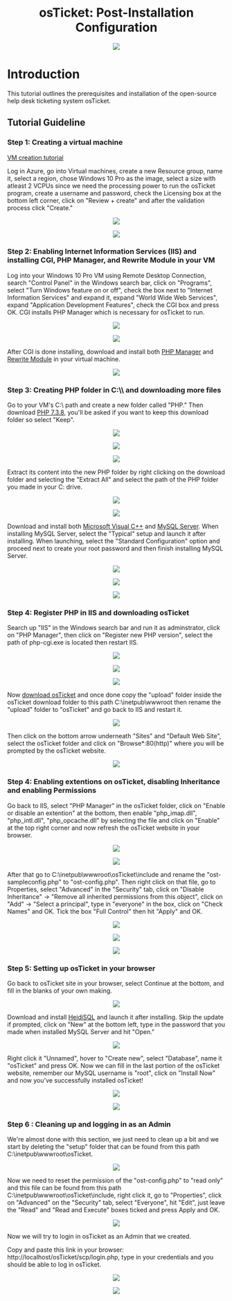 <h1 align="center">osTicket: Post-Installation Configuration</h1>

<p align="center">
<img src="https://i.imgur.com/Clzj7Xs.png"/>
</p>

<h1>Introduction</h1>
This tutorial outlines the prerequisites and installation of the open-source help desk ticketing system osTicket.<br />


<h2>Tutorial Guideline</h2>

<h3>Step 1: Creating a virtual machine</h3>

[VM creation tutorial](https://github.com/Mwajiduddin/How-to-create-a-virtual-machine-in-Microsoft-Azure)

Log in Azure, go into Virtual machines, create a new Resource group, name it, select a region, chose Windows 10 Pro as the image, select a size with atleast 2 VCPUs since we need the processing power to run the osTicket program, create a username and password, check the Licensing box at the bottom left corner, click on "Review + create" and after the validation process click "Create."

<p align="center">
<img src="https://github.com/Mwajiduddin/Mwajiduddin/blob/main/images/e1.png" />
</p>

<p align="center">
<img src="https://github.com/Mwajiduddin/Mwajiduddin/blob/main/images/e2.png" />
</p>



<h3>Step 2: Enabling Internet Information Services (IIS) and installing CGI, PHP Manager, and Rewrite Module in your VM</h3>

Log into your Windows 10 Pro VM using Remote Desktop Connection, search "Control Panel" in the Windows search bar, click on "Programs", select "Turn Windows feature on or off", check the box next to "Internet Information Services" and expand it, expand "World Wide Web Services", expand "Application Development Features", check the CGI box and press OK. CGI installs PHP Manager which is necessary for osTicket to run.

<p align="center">
<img src="https://github.com/Mwajiduddin/Mwajiduddin/blob/main/images/e3.png" />
</p>

<p align="center">
<img src="https://github.com/Mwajiduddin/Mwajiduddin/blob/main/images/e4.png" />
</p>

After CGI is done installing, download and install both [PHP Manager](https://drive.google.com/file/d/1RHsNd4eWIOwaNpj3JW4vzzmzNUH86wY_/view) and [Rewrite Module](https://drive.google.com/file/d/1tIK9GZBKj1JyUP87eewxgdNqn9pZmVmY/view) in your virtual machine. 

<p align="center">
<img src="https://github.com/Mwajiduddin/Mwajiduddin/blob/main/images/e5.png" />
</p>

<h3>Step 3: Creating PHP folder in C:\\ and downloading more files</h3>
 
Go to your VM's C:\\ path and create a new folder called "PHP." Then download [PHP 7.3.8](https://drive.google.com/file/d/1snNMtLdCOpMtkCyD4mvl9yOOmvVIp9fP/view), you'll be asked if you want to keep this download folder so select "Keep". 

 <p align="center">
<img src="https://github.com/Mwajiduddin/Mwajiduddin/blob/main/images/e6.png" />
</p>

 <p align="center">
<img src="https://github.com/Mwajiduddin/Mwajiduddin/blob/main/images/e7.png" />
</p>

 <p align="center">
<img src="https://github.com/Mwajiduddin/Mwajiduddin/blob/main/images/e8.png" />
</p>

Extract its content into the new PHP folder by right clicking on the download folder and selecting the "Extract All" and select the path of the PHP folder you made in your C: drive. 

<p align="center">
<img src="https://github.com/Mwajiduddin/Mwajiduddin/blob/main/images/e9.png" />
</p>

<p align="center">
<img src="https://github.com/Mwajiduddin/Mwajiduddin/blob/main/images/e10.png" />
</p>

Download and install both [Microsoft Visual C++](https://drive.google.com/file/d/1s1OsGF3-ioO0_9LYizPRiVuIkb3lFJgH/view) and [MySQL Server](https://drive.google.com/file/d/1_OWh9p7VQLcrB0q_V7qT8yHl0xo5gv7z/view). When installing MySQL Server, select the "Typical" setup and launch it after installing. When launching, select the "Standard Configuration" option and proceed next to create  your root password and then finish installing MySQL Server. 

<p align="center">
<img src="https://github.com/Mwajiduddin/Mwajiduddin/blob/main/images/e11.png" />
</p>

<p align="center">
<img src="https://github.com/Mwajiduddin/Mwajiduddin/blob/main/images/e12.png" />
</p>

<p align="center">
<img src="https://github.com/Mwajiduddin/Mwajiduddin/blob/main/images/e13.png" />
</p>
 
 <h3>Step 4: Register PHP in IIS and downloading osTicket</h3>

Search up "IIS" in the Windows search bar and run it as adminstrator, click on "PHP Manager", then click on "Register new PHP version", select the path of php-cgi.exe is located then restart IIS.

<p align="center">
<img src="https://github.com/Mwajiduddin/Mwajiduddin/blob/main/images/e14.png" />
</p>

<p align="center">
<img src="https://github.com/Mwajiduddin/Mwajiduddin/blob/main/images/e15.png" />
</p>


<p align="center">
<img src="https://github.com/Mwajiduddin/Mwajiduddin/blob/main/images/e16.png" />
</p>


Now [download osTicket](https://drive.google.com/file/d/1VeVXKlzHDRjeaVUL99ptq7qYbrbXdFxJ/view) and once done copy the "upload" folder inside the osTicket download folder to this path C:\inetpub\wwwroot then rename the "upload" folder to "osTicket" and go back to IIS and restart it.

<p align="center">
<img src="https://github.com/Mwajiduddin/Mwajiduddin/blob/main/images/e17.png" />
</p>

Then click on the bottom arrow underneath "Sites" and "Default Web Site", select the osTicket folder and click on "Browse*:80(http)" where you will be prompted by the osTicket website. 

<p align="center">
<img src="https://github.com/Mwajiduddin/Mwajiduddin/blob/main/images/e18.png" />
</p>

<h3>Step 4: Enabling extentions on osTicket, disabling Inheritance and enabling Permissions</h3>

Go back to IIS, select "PHP Manager" in the osTicket folder, click on "Enable or disable an extention" at the bottom, then enable "php_imap.dll", "php_intl.dll", "php_opcache.dll" by selecting the file and click on "Enable" at the top right corner and now refresh the osTicket website in your browser.

<p align="center">
<img src="https://github.com/Mwajiduddin/Mwajiduddin/blob/main/images/e19.png" />
</p>

<p align="center">
<img src="https://github.com/Mwajiduddin/Mwajiduddin/blob/main/images/e20.png" />
</p>



After that go to C:\inetpub\wwwroot\osTicket\include and rename the "ost-sampleconfig.php" to "ost-config.php". Then right click on that file, go to Properties, select "Advanced" in the "Security" tab, click on "Disable Inheritance" -> "Remove all inherited permissions from this object", click on "Add" -> "Select a principal", type in "everyone" in the box, click on "Check Names" and OK. Tick the box "Full Control" then hit "Apply" and OK.

<p align="center">
<img src="https://github.com/Mwajiduddin/Mwajiduddin/blob/main/images/e21.png" />
</p>

<p align="center">
<img src="https://github.com/Mwajiduddin/Mwajiduddin/blob/main/images/e22.png" />
</p>

<p align="center">
<img src="https://github.com/Mwajiduddin/Mwajiduddin/blob/main/images/e23.png" />
</p>

<h3>Step 5: Setting up osTicket in your browser</h3>

Go back to osTicket site in your browser, select Continue at the bottom, and fill in the blanks of your own making. 

<p align="center">
<img src="https://github.com/Mwajiduddin/Mwajiduddin/blob/main/images/e24.png" />
</p>


Download and install [HeidiSQL](https://docs.google.com/document/d/1WovrX2DaS9xkfaSr4LXyB4YnnWpXIgPCMMbbfgHmGVw/edit) and launch it after installing. Skip the update if prompted, click on "New" at the bottom left, type in the password that you made when installed MySQL Server and hit "Open." 

<p align="center">
<img src="https://github.com/Mwajiduddin/Mwajiduddin/blob/main/images/e25.png" />
</p>

Right click it "Unnamed", hover to "Create new", select "Database", name it "osTicket" and press OK. Now we can fill in the last portion of the osTicket website, remember our MySQL username is "root", click on "Install Now" and now you've successfully installed osTicket!

<p align="center">
<img src="https://github.com/Mwajiduddin/Mwajiduddin/blob/main/images/e26.png" />
</p>

<p align="center">
<img src="https://github.com/Mwajiduddin/Mwajiduddin/blob/main/images/e27.png" />
</p>

<h3>Step 6 : Cleaning up and logging in as an Admin</h3>

We're almost done with this section, we just need to clean up a bit and we start by deleting the "setup" folder that can be found from this path C:\inetpub\wwwroot\osTicket.

<p align="center">
<img src="https://github.com/Mwajiduddin/Mwajiduddin/blob/main/images/e28.png" />
</p>

Now we need to reset the permission of the "ost-config.php" to "read only" and this file can be found from this path C:\inetpub\wwwroot\osTicket\include, right click it, go to "Properties", click on "Advanced" on the "Security" tab, select "Everyone", hit "Edit", just leave the "Read" and "Read and Execute" boxes ticked and press Apply and OK.

<p align="center">
<img src="https://github.com/Mwajiduddin/Mwajiduddin/blob/main/images/e29.png" />
</p>

Now we will try to login in osTicket as an Admin that we created. 

Copy and paste this link in your browser: http://localhost/osTicket/scp/login.php, type in your credentials and you should be able to log in osTicket.

<p align="center">
<img src="https://github.com/Mwajiduddin/Mwajiduddin/blob/main/images/e30.png" />
</p>

<p align="center">
<img src="https://github.com/Mwajiduddin/Mwajiduddin/blob/main/images/e31.png" />
</p>








